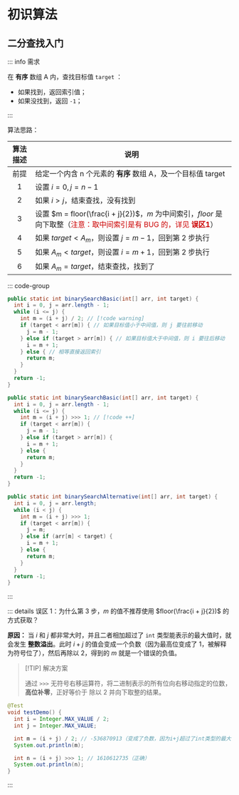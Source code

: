 # 初识算法



## 二分查找入门

::: info 需求

在 **有序** 数组 A 内，查找目标值 `target` ：

- 如果找到，返回索引值；
- 如果没找到，返回 `-1`；

:::

算法思路：

| 算法描述 | 说明                                                         |
| :------: | ------------------------------------------------------------ |
|   前提   | 给定一个内含 n 个元素的 **有序** 数组 A，及一个目标值 target |
|    1     | 设置 $i = 0, j = n - 1$                                      |
|    2     | 如果 $i > j$，结束查找，没有找到                             |
|    3     | 设置 $m = floor(\frac{i + j}{2})$，$m$ 为中间索引，$floor$ 是向下取整（<span style="color:#CC0000;">注意：取中间索引是有 BUG 的，详见 **误区1**</span>） |
|    4     | 如果 $target < A_m$，则设置 $j = m - 1$，回到第 2 步执行     |
|    5     | 如果 $A_m < target$，则设置 $i = m + 1$，回到第 2 步执行     |
|    6     | 如果 $A_m = target$，结束查找，找到了                        |

::: code-group

```java {6,8} [版本一]
public static int binarySearchBasic(int[] arr, int target) {
  int i = 0, j = arr.length - 1;
  while (i <= j) {
    int m = (i + j) / 2; // [!code warning]
    if (target < arr[m]) { // 如果目标值小于中间值，则 j 要往前移动
      j = m - 1;
    } else if (target > arr[m]) { // 如果目标值大于中间值，则 i 要往后移动
      i = m + 1;
    } else { // 相等直接返回索引
      return m;
    }
  }
  return -1;
}
```

```java [版本二]
public static int binarySearchBasic(int[] arr, int target) {
  int i = 0, j = arr.length - 1;
  while (i <= j) {
    int m = (i + j) >>> 1; // [!code ++]
    if (target < arr[m]) {
      j = m - 1;
    } else if (target > arr[m]) {
      i = m + 1;
    } else {
      return m;
    }
  }
  return -1;
}
```

```java {2,3,6} [版本三]
public static int binarySearchAlternative(int[] arr, int target) {
  int i = 0, j = arr.length;
  while (i < j) {
    int m = (i + j) >>> 1;
    if (target < arr[m]) {
      j = m;
    } else if (arr[m] < target) {
      i = m + 1;
    } else {
      return m;
    }
  }
  return -1;
}
```

:::

::: details 误区 1：为什么第 3 步，$m$ 的值不推荐使用 $floor(\frac{i + j}{2})$ 的方式获取？

**原因：** 当 $i$ 和 $j$ 都非常大时，并且二者相加超过了 `int` 类型能表示的最大值时，就会发生 **整数溢出**。此时 $i + j$ 的值会变成一个负数（因为最高位变成了 1，被解释为符号位了），然后再除以 2，得到的 $m$ 就是一个错误的负值。

> [!TIP]  解决方案
>
> 通过 `>>>` 无符号右移运算符，将二进制表示的所有位向右移动指定的位数，**高位补零**，正好等价于 除以 2 并向下取整的结果。

```java
@Test
void testDemo() {
  int i = Integer.MAX_VALUE / 2;
  int j = Integer.MAX_VALUE;

  int m = (i + j) / 2; // -536870913（变成了负数，因为i+j超过了int类型的最大值）
  System.out.println(m);

  int n = (i + j) >>> 1; // 1610612735（正确）
  System.out.println(n);
}
```

:::













